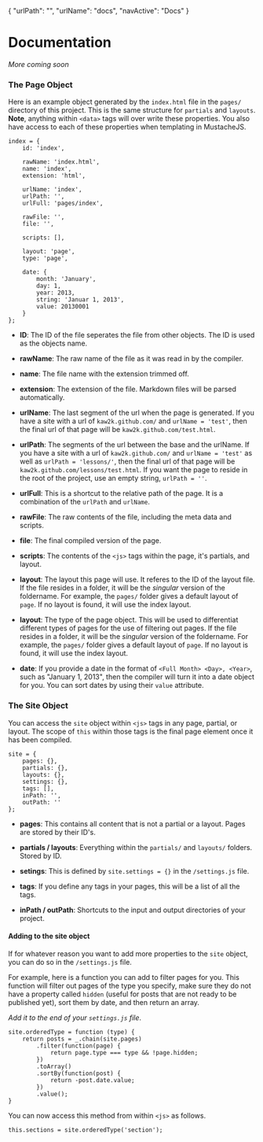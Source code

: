 <data>
{
    "urlPath": "",
    "urlName": "docs",
    "navActive": "Docs"
}
</data>

# Documentation

*More coming soon*

### The Page Object

Here is an example object generated by the `index.html` file in the `pages/` directory of this project. This is the same structure for `partials` and `layouts`. **Note**, anything within `<data>` tags will over write these properties. You also have access to each of these properties when templating in MustacheJS.

    index = {
        id: 'index',

        rawName: 'index.html',
        name: 'index',
        extension: 'html',

        urlName: 'index',  
        urlPath: '',
        urlFull: 'pages/index',

        rawFile: '',
        file: '',

        scripts: [],

        layout: 'page',
        type: 'page',

        date: {
            month: 'January',
            day: 1,
            year: 2013,
            string: 'Januar 1, 2013',
            value: 20130001
        }
    };

- **ID**: 
    The ID of the file seperates the file from other objects. The ID is used as the objects name.

- **rawName**:
    The raw name of the file as it was read in by the compiler.

- **name**:
    The file name with the extension trimmed off.

- **extension**:
    The extension of the file. Markdown files will be parsed automatically.

- **urlName**:
    The last segment of the url when the page is generated. If you have a site with a url of `kaw2k.github.com/` and `urlName = 'test'`, then the final url of that page will be `kaw2k.github.com/test.html`.

- **urlPath**:
    The segments of the url between the base and the urlName. If you have a site with a url of `kaw2k.github.com/` and `urlName = 'test'` as well as `urlPath = 'lessons/'`, then the final url of that page will be `kaw2k.github.com/lessons/test.html`. If you want the page to reside in the root of the project, use an empty string, `urlPath = ''`.

- **urlFull**:
    This is a shortcut to the relative path of the page. It is a combination of the `urlPath` and `urlName`.

- **rawFile**:
    The raw contents of the file, including the meta data and scripts.

- **file**:
    The final compiled version of the page.

- **scripts**:
    The contents of the `<js>` tags within the page, it's partials, and layout.

- **layout**:
    The layout this page will use. It referes to the ID of the layout file. If the file resides in a folder, it will be the *singular* version of the foldername. For example, the `pages/` folder gives a default layout of `page`. If no layout is found, it will use the index layout.

- **layout**:
    The type of the page object. This will be used to differentiat different types of pages for the use of filtering out pages. If the file resides in a folder, it will be the *singular* version of the foldername. For example, the `pages/` folder gives a default layout of `page`. If no layout is found, it will use the index layout.

- **date**:
    If you provide a date in the format of `<Full Month> <Day>, <Year>`, such as "January 1, 2013", then the compiler will turn it into a date object for you. You can sort dates by using their `value` attribute.

### The Site Object

You can access the `site` object within `<js>` tags in any page, partial, or layout. The scope of `this` within those tags is the final page element once it has been compiled.


    site = {
        pages: {},
        partials: {},
        layouts: {},
        settings: {},
        tags: [],
        inPath: '',
        outPath: ''
    };

- **pages**:
    This contains all content that is not a partial or a layout. Pages are stored by their ID's.

- **partials / layouts**:
    Everything within the `partials/` and `layouts/` folders. Stored by ID.

- **setings**:
    This is defined by `site.settings = {}` in the `/settings.js` file.

- **tags**:
    If you define any tags in your pages, this will be a list of all the tags.

- **inPath / outPath**:
    Shortcuts to the input and output directories of your project.

#### Adding to the site object

If for whatever reason you want to add more properties to the `site` object, you can do so in the `/settings.js` file.

For example, here is a function you can add to filter pages for you. This function will filter out pages of the type you specify, make sure they do not have a property called `hidden` (useful for posts that are not ready to be published yet), sort them by date, and then return an array.

*Add it to the end of your `settings.js` file*.

    site.orderedType = function (type) {
        return posts = _.chain(site.pages)
            .filter(function(page) {
                return page.type === type && !page.hidden;
            })
            .toArray()
            .sortBy(function(post) {
                return -post.date.value;
            })
            .value();
    }

You can now access this method from within `<js>` as follows.

    this.sections = site.orderedType('section');
